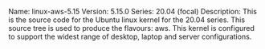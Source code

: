 Name:    linux-aws-5.15
Version: 5.15.0
Series:  20.04 (focal)
Description:
    This is the source code for the Ubuntu linux kernel for the 20.04 series. This
    source tree is used to produce the flavours: aws.
    This kernel is configured to support the widest range of desktop, laptop and
    server configurations.
